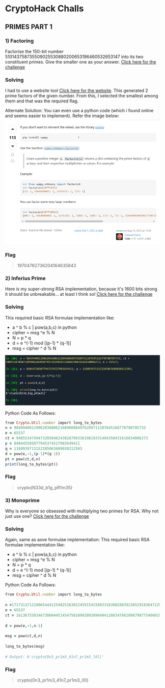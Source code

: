 # CryptoHack Challs

## PRIMES PART 1

### 1) Factoring
Factorise the 150-bit number 510143758735509025530880200653196460532653147 into its two constituent primes. Give the smaller one as your answer.
[Click here for the challenge](https://cryptohack.org/challenges/rsa/)

### Solving 
I had to use a website tool [Click here for the website](https://factordb.com/index.php?query=). This generated 2 prime factors of the given number. From this, I selected the smallest among them and that was the required flag.

Alternate Solution:
You can even use a python code (which i found online and seems easier to implement).
Refer the image below:
![Python Code](https://github.com/P829060/MIST_TechincalWriteup/blob/5acefd2ecba7b992f2df71170f4e637553bf0690/images/FactoringPrimesPythonCode.png)

### Flag
> 19704762736204164635843

### 2) Inferius Prime
Here is my super-strong RSA implementation, because it's 1600 bits strong it should be unbreakable... at least I think so!
[Click here for the challenge](https://cryptohack.org/challenges/rsa/)

### Solving
This required basic RSA formulae implementation like:

-   a ^ b % c | pow(a,b,c) in python
-   cipher = msg ^e % N
-   N = p * q
-   d = e ^(-1) mod [(p-1) * (q-1)]
-   msg = cipher ^ d % N 
  
![Inferius Prime](https://github.com/P829060/MIST_TechincalWriteup/blob/abcdbcfaf0cfab819f4c5819b0e0d29853f86f11/images/inferius%20whatever%20primes.png)

Python Code As Follows:
```ruby
from Crypto.Util.number import long_to_bytes
n = 984994081290620368062168960884976209711107645166770780785733
e = 65537
ct = 948553474947320504624302879933619818331484350431616834086273
p = 848445505077945374527983649411 
q = 1160939713152385063689030212503
d = pow(e,-1,(p-1)*(q-1))
pt = pow(ct,d,n)
print(long_to_bytes(pt))
```

### Flag
> crypto{N33d_b1g_pR1m35}

### 3) Monoprime
Why is everyone so obsessed with multiplying two primes for RSA. Why not just use one?
[Click here for the challenge](https://cryptohack.org/challenges/rsa/)

### Solving
Again, same as aove formulae implementation:
This required basic RSA formulae implementation like:

-   a ^ b % c | pow(a,b,c) in python
-   cipher = msg ^e % N
-   N = p * q
-   d = e ^(-1) mod [(p-1) * (q-1)]
-   msg = cipher ^ d % N

Python Code As Follows:
```ruby
from Crypto.Util.number import long_to_bytes

n =171731371218065444125482536302245915415603318380280392385291836472299752747934607246477508507827284075763910264995326010251268493630501989810855418416643352631102434317900028697993224868629935657273062472544675693365930943308086634291936846505861203914449338007760990051788980485462592823446469606824421932591                                                                  
e = 65537
ct = 161367550346730604451454756189028938964941280347662098798775466019463375610700074840105776873791605070092554650190486030367121011578171525759600774739890458414593857709994072516290998135846956596662071379067305011746842247628316996977338024343628757374524136260758515864509435302781735938531030576289086798942

d = pow(e,-1,n-1)

msg = pow(ct,d,n)

long_to_bytes(msg)

# Output: b'crypto{0n3_pr1m3_41n7_pr1m3_l0l}'
```
### Flag
> crypto{0n3_pr1m3_41n7_pr1m3_l0l}

